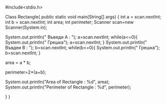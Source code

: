 #include<stdio.h>

Class Rectangle{
public static void main(String[] args) {
int a = scan.nextInt;
int b = scan.nextInt;
int area;
int perimeter;
Scanner scan=new Scanner(System.in);

System.out.println(" Въведи A : ");
a=scan.nextInt;
while(a<=0){
System.out.println(" Грешка");
a=scan.nextInt; }
System.out.println(" Въвдеи B : ");
b=scan.nextInt;
while(b<=0){
System.out.println(" Грешка");
b=scan.nextInt; }

area = a * b;

perimeter=2*(a+b);

System.out.println("Area of Rectangle : %d", area);
System.out.println("Perimeter of Rectangle : %d", perimeter);

}
}
